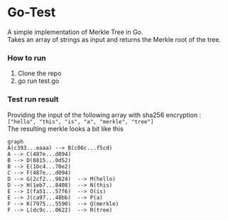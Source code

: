# Go-Test

A simple implementation of Merkle Tree in Go.  
Takes an array of strings as input and returns the Merkle root of the tree.


### How to run
 1. Clone the repo
 2. go run test.go

### Test run result
Providing the input of the following array with sha256 encryption :  
```["hello", "this", "is", "a", "merkle", "tree"]```  
The resulting merkle looks a bit like this   


```mermaid 
graph 
A(c393...eaaa) --> B(c06c...f5cd)
A --> C(487e...d094)
B --> D(8815...0d52)
B --> E(1bc4...70e2)
C --> F(487e...d094)
D --> G(2cf2...9824)  --> M(hello)
D --> H(1eb7...8408)  --> N(this)
E --> I(fa51...57f6)  --> O(is)
E --> J(ca97...48bb)  --> P(a)
F --> K(7975...5590)  --> Q(merkle)
F --> L(dc9c...0622)  --> R(tree)
```